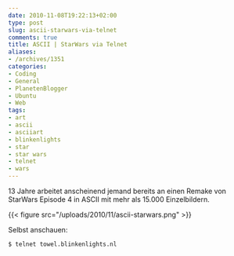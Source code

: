 ```yaml
---
date: 2010-11-08T19:22:13+02:00
type: post
slug: ascii-starwars-via-telnet
comments: true
title: ASCII | StarWars via Telnet
aliases:
- /archives/1351
categories:
- Coding
- General
- PlanetenBlogger
- Ubuntu
- Web
tags:
- art
- ascii
- asciiart
- blinkenlights
- star
- star wars
- telnet
- wars
---
```


13 Jahre arbeitet anscheinend jemand bereits an einen Remake von StarWars Episode 4 in ASCII mit mehr als 15.000 Einzelbildern.


{{< figure src="/uploads/2010/11/ascii-starwars.png" >}}


Selbst anschauen:

```
$ telnet towel.blinkenlights.nl
```


